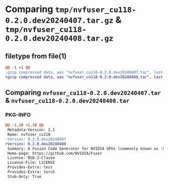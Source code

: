 # Comparing `tmp/nvfuser_cu118-0.2.0.dev20240407.tar.gz` & `tmp/nvfuser_cu118-0.2.0.dev20240408.tar.gz`

## filetype from file(1)

```diff
@@ -1 +1 @@
-gzip compressed data, was "nvfuser_cu118-0.2.0.dev20240407.tar", last modified: Mon Apr  5 07:00:00 1993, max compression
+gzip compressed data, was "nvfuser_cu118-0.2.0.dev20240408.tar", last modified: Mon Apr  5 07:00:00 1993, max compression
```

## Comparing `nvfuser_cu118-0.2.0.dev20240407.tar` & `nvfuser_cu118-0.2.0.dev20240408.tar`

### PKG-INFO

```diff
@@ -1,10 +1,10 @@
 Metadata-Version: 2.1
 Name: nvfuser_cu118
-Version: 0.2.0.dev20240407
+Version: 0.2.0.dev20240408
 Summary: A Fusion Code Generator for NVIDIA GPUs (commonly known as 'nvFuser')
 Home-page: https://github.com/NVIDIA/Fuser
 License: BSD-3-Clause
 License-File: LICENSE
 Provides-Extra: test
 Provides-Extra: torch
 Stub-Only: True
```

